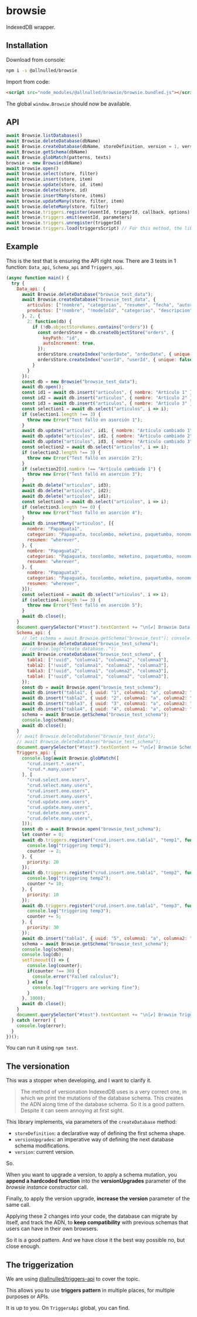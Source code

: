 # browsie

IndexedDB wrapper.

## Installation

Download from console:

```sh
npm i -s @allnulled/browsie
```

Import from code:

```html
<script src="node_modules/@allnulled/browsie/browsie.bundled.js"></script>
```

The global `window.Browsie` should now be available.

## API

```js
await Browsie.listDatabases()
await Browsie.deleteDatabase(dbName)
await Browsie.createDatabase(dbName, storeDefinition, version = 1, versionUpgrades = [])
await Browsie.getSchema(dbName)
await Browsie.globMatch(patterns, texts)
browsie = new Browsie(dbName)
await browsie.open()
await browsie.select(store, filter)
await browsie.insert(store, item)
await browsie.update(store, id, item)
await browsie.delete(store, id)
await browsie.insertMany(store, items)
await browsie.updateMany(store, filter, item)
await browsie.deleteMany(store, filter)
await browsie.triggers.register(eventId, triggerId, callback, options)
await browsie.triggers.emit(eventId, parameters)
await browsie.triggers.unregister(triggerId)
await browsie.triggers.load(triggersScript) // For this method, the library occupies like x20 times hahahaha maybe more HAHAHAHAHAH!
```

## Example

This is the test that is ensuring the API right now. There are 3 tests in 1 function: `Data_api`, `Schema_api` and `Triggers_api`.

```js
(async function main() {
  try {
    Data_api: {
      await Browsie.deleteDatabase("browsie_test_data");
      await Browsie.createDatabase("browsie_test_data", {
        articulos: ["!nombre", "categorias", "resumen", "fecha", "autor", "inspiracion", "tags"],
        productos: ["!nombre", "!modeloId", "categorias", "descripcion"]
      }, 2, {
        2: function(db) {
          if (!db.objectStoreNames.contains("orders")) {
            const ordersStore = db.createObjectStore("orders", {
              keyPath: "id",
              autoIncrement: true,
            });
            ordersStore.createIndex("orderDate", "orderDate", { unique: false });
            ordersStore.createIndex("userId", "userId", { unique: false });
          }
        }
      });
      const db = new Browsie("browsie_test_data");
      await db.open();
      const id1 = await db.insert("articulos", { nombre: "Artículo 1" });
      const id2 = await db.insert("articulos", { nombre: "Artículo 2" });
      const id3 = await db.insert("articulos", { nombre: "Artículo 3" });
      const selection1 = await db.select("articulos", i => i);
      if (selection1.length !== 3) {
        throw new Error("Test falló en aserción 1");
      }
      await db.update("articulos", id1, { nombre: "Artículo cambiado 1" });
      await db.update("articulos", id2, { nombre: "Artículo cambiado 2" });
      await db.update("articulos", id3, { nombre: "Artículo cambiado 3" });
      const selection2 = await db.select("articulos", i => i);
      if (selection2.length !== 3) {
        throw new Error("Test falló en aserción 2");
      }
      if (selection2[0].nombre !== "Artículo cambiado 1") {
        throw new Error("Test falló en aserción 3");
      }
      await db.delete("articulos", id3);
      await db.delete("articulos", id2);
      await db.delete("articulos", id1);
      const selection3 = await db.select("articulos", i => i);
      if (selection3.length !== 0) {
        throw new Error("Test falló en aserción 4");
      }
      await db.insertMany("articulos", [{
        nombre: "Papaguata1",
        categorias: "Papaguata, tocolombo, meketino, paquetumba, nonomuni",
        resumen: "wherever",
      }, {
        nombre: "Papaguata2",
        categorias: "Papaguata, tocolombo, meketino, paquetumba, nonomuni",
        resumen: "wherever",
      }, {
        nombre: "Papaguata3",
        categorias: "Papaguata, tocolombo, meketino, paquetumba, nonomuni",
        resumen: "wherever",
      }]);
      const selection4 = await db.select("articulos", i => i);
      if (selection4.length !== 3) {
        throw new Error("Test falló en aserción 5");
      }
      await db.close();
    }
    document.querySelector("#test").textContent += "\n[✔] Browsie Data API Tests passed successfully.";
    Schema_api: {
      // let schema = await Browsie.getSchema("browsie_test"); console.log(schema);
      await Browsie.deleteDatabase("browsie_test_schema");
      // console.log("Create database..");
      await Browsie.createDatabase("browsie_test_schema", {
        tabla1: ["!uuid", "columna1", "columna2", "columna3"],
        tabla2: ["!uuid", "columna1", "columna2", "columna3"],
        tabla3: ["!uuid", "columna1", "columna2", "columna3"],
        tabla4: ["!uuid", "columna1", "columna2", "columna3"],
      });
      const db = await Browsie.open("browsie_test_schema");
      await db.insert("tabla1", { uuid: "1", columna1: "a", columna2: "b", columna3: "c" });
      await db.insert("tabla2", { uuid: "2", columna1: "a", columna2: "b", columna3: "c" });
      await db.insert("tabla3", { uuid: "3", columna1: "a", columna2: "b", columna3: "c" });
      await db.insert("tabla4", { uuid: "4", columna1: "a", columna2: "b", columna3: "c" });
      schema = await Browsie.getSchema("browsie_test_schema");
      console.log(schema);
      await db.close();
    }
    // await Browsie.deleteDatabase("browsie_test_data");
    // await Browsie.deleteDatabase("browsie_test_schema");
    document.querySelector("#test").textContent += "\n[✔] Browsie Schema API Tests passed successfully.";
    Triggers_api: {
      console.log(await Browsie.globMatch([
        "crud.insert.*.users",
        "crud.*.many.users"
      ], [
        "crud.select.one.users",
        "crud.select.many.users",
        "crud.insert.one.users",
        "crud.insert.many.users",
        "crud.update.one.users",
        "crud.update.many.users",
        "crud.delete.one.users",
        "crud.delete.many.users",
      ]));
      const db = await Browsie.open("browsie_test_schema");
      let counter = 0;
      await db.triggers.register("crud.insert.one.tabla1", "temp1", function() {
        console.log("triggering temp1");
        counter -= 2;
      }, {
        priority: 20
      });
      await db.triggers.register("crud.insert.one.tabla1", "temp2", function() {
        console.log("triggering temp2");
        counter *= 10;
      }, {
        priority: 10
      });
      await db.triggers.register("crud.insert.one.tabla1", "temp3", function() {
        console.log("triggering temp3");
        counter += 5;
      }, {
        priority: 30
      });
      await db.insert("tabla1", { uuid: "5", columna1: "a", columna2: "b", columna3: "c" });
      schema = await Browsie.getSchema("browsie_test_schema");
      console.log(schema);
      console.log(db);
      setTimeout(() => {
        console.log(counter);
        if(counter !== 30) {
          console.error("Failed calculus");
        } else {
          console.log("Triggers are working fine");
        }
      }, 1000);
      await db.close();
    }
    document.querySelector("#test").textContent += "\n[✔] Browsie Triggers API Tests passed successfully.";
  } catch (error) {
    console.log(error);
  }
})();
```

You can run it using `npm test`.

## The versionation

This was a stopper when developing, and I want to clarify it.

> The method of versionation IndexedDB uses is a very correct one, in which we print the mutations of the database schema. This creates the ADN along time of the database schema. So it is a good pattern. Despite it can seem annoying at first sight.

This library implements, via parameters of the `createDatabase` method:

  - `storeDefinition`: a declarative way of defining the first schema shape.
  - `versionUpgrades`: an imperative way of defining the next database schema modifications.
  - `version`: current version.

So.

When you want to upgrade a version, to apply a schema mutation, you **append a hardcoded function** into the **versionUpgrades** parameter of the *browsie instance* constructor call.

Finally, to apply the version upgrade, **increase the version** parameter of the same call.

Applying these 2 changes into your code, the database can migrate by itself, and track the ADN, to **keep compatibility** with previous schemas that users can have in their own browsers.

So it is a good pattern. And we have close it the best way possible no, but close enough.

## The triggerization

We are using [@allnulled/triggers-api](https://github.com/allnulled/triggers-api) to cover the topic.

This allows you to use **triggers pattern** in multiple places, for multiple purposes or APIs.

It is up to you. On `TriggersApi` global, you can find.